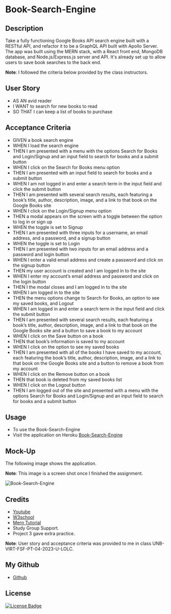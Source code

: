 # Book-Search-Engine

## Description

Take a fully functioning Google Books API search engine built with a RESTful API, and refactor it to be a GraphQL API built with Apollo Server. The app was built using the MERN stack, with a React front end, MongoDB database, and Node.js/Express.js server and API. It's already set up to allow users to save book searches to the back end.

**Note**: I followed the criteria below provided by the class instructors.

## User Story

- AS AN avid reader
- I WANT to search for new books to read
- SO THAT I can keep a list of books to purchase


## Acceptance Criteria

- GIVEN a book search engine
- WHEN I load the search engine
- THEN I am presented with a menu with the options Search for Books and Login/Signup and an input field to search for books and a submit button
- WHEN I click on the Search for Books menu option
- THEN I am presented with an input field to search for books and a submit button
- WHEN I am not logged in and enter a search term in the input field and click the submit button
- THEN I am presented with several search results, each featuring a book’s title, author, description, image, and a link to that book on the Google Books site
- WHEN I click on the Login/Signup menu option
- THEN a modal appears on the screen with a toggle between the option to log in or sign up
- WHEN the toggle is set to Signup
- THEN I am presented with three inputs for a username, an email address, and a password, and a signup button
- WHEN the toggle is set to Login
- THEN I am presented with two inputs for an email address and a password and login button
- WHEN I enter a valid email address and create a password and click on the signup button
- THEN my user account is created and I am logged in to the site
- WHEN I enter my account’s email address and password and click on the login button
- THEN I the modal closes and I am logged in to the site
- WHEN I am logged in to the site
- THEN the menu options change to Search for Books, an option to see my saved books, and Logout
- WHEN I am logged in and enter a search term in the input field and click the submit button
- THEN I am presented with several search results, each featuring a book’s title, author, description, image, and a link to that book on the Google Books site and a button to save a book to my account
- WHEN I click on the Save button on a book
- THEN that book’s information is saved to my account
- WHEN I click on the option to see my saved books
- THEN I am presented with all of the books I have saved to my account, each featuring the book’s title, author, description, image, and a link to that book on the Google Books site and a button to remove a book from my account
- WHEN I click on the Remove button on a book
- THEN that book is deleted from my saved books list
- WHEN I click on the Logout button
- THEN I am logged out of the site and presented with a menu with the options Search for Books and Login/Signup and an input field to search for books and a submit button  


 ## Usage
 - To use the Book-Search-Engine
 - Visit the application on Heroku [Book-Search-Engine](link)
 

## Mock-Up

The following image shows the application.

**Note**: This image is a screen shot once I finished the assignment.

![Book-Search-Engine](/Book-Search-Engine/client/src/assets/Screenshot%202023-10-08%20131823.png)


## Credits
- [Youtube](https://www.youtube.com/watch?v=98BzS5Oz5E4&list=PL4cUxeGkcC9iJ_KkrkBZWZRHVwnzLIoUE)
- [W3school](https://www.w3schools.com/)
- [Mern Tutorial](https://blog.logrocket.com/mern-stack-tutorial/)
- Study Group Support.
- Project 3 gave extra practice.


**Note**: User story and acceptance criteria was provided to me in class
 UNB-VIRT-FSF-PT-04-2023-U-LOLC.

## My Github

- [Github](https://github.com/xNoirNightx/Book-Search-Engine)

## License

[![License Badge](https://img.shields.io/badge/License-MIT-yellow.svg)](https://opensource.org/licenses/MIT)